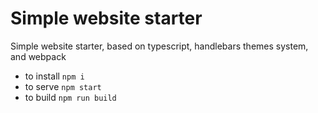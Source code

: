 # Simple website starter
Simple website starter, based on typescript, handlebars themes system, and webpack

* to install `npm i`
* to serve `npm start`
* to build `npm run build`